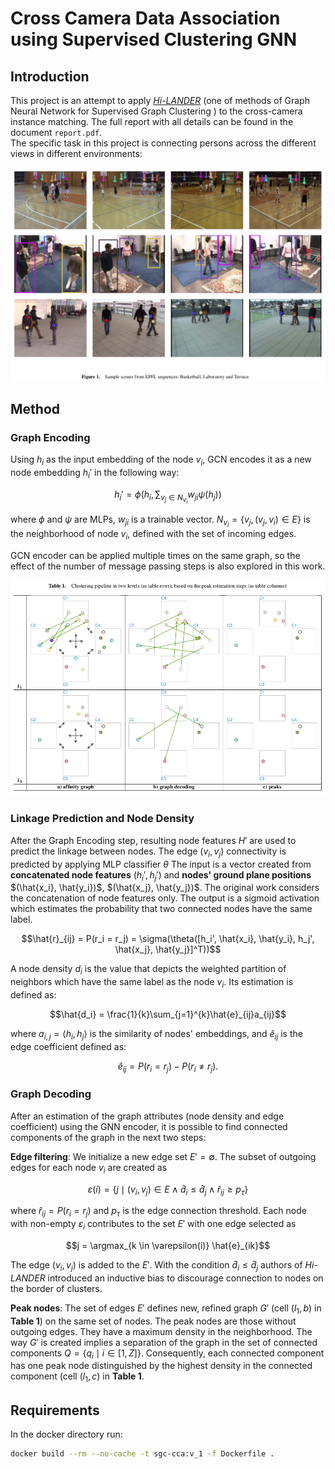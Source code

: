 # Cross Camera Data Association using Supervised Clustering GNN
## Introduction
This project is an attempt to apply *[Hi-LANDER](https://arxiv.org/abs/2107.01319)* (one of methods of Graph Neural Network for Supervised Graph Clustering ) to the cross-camera instance matching. The full report with all details can be found in the document `report.pdf`. <br>
The specific task in this project is connecting persons across the different views in different environments:
<p align="center">
<img src="assets/persons_envs_epfl.png">
</p>

## Method
### Graph Encoding
Using $h_i$ as the input embedding of the node $v_i$, GCN
encodes it as a new node embedding $h_i'$ in the following way:

$$h_i' = \phi(h_i, \sum_{v_j \in N_{v_i}} w_{ji}\psi(h_j))$$

where $\phi$ and $\psi$ are MLPs, $w_{ji}$ is a trainable vector. $N_{v_i} = \{v_j, (v_j, v_i) \in E\}$
is the neighborhood of node $v_i$, defined with the set of incoming edges.

GCN encoder can be applied multiple times on the same graph, so the effect of the number of message passing steps is also explored in this work.

<p align="center">
<img src="assets/graph_clust_algo.png">
</p>

### Linkage Prediction and Node Density
After the Graph Encoding step, resulting node features $H'$ are used to predict the linkage between nodes. The edge $(v_i, v_j)$ connectivity is predicted by applying MLP classifier $\theta$ The input is a vector created from **concatenated node features** ($h_i', h_j'$) and **nodes' ground plane positions**
$(\hat{x_i}, \hat{y_i})$, $(\hat{x_j}, \hat{y_j})$.
The original work considers the concatenation of node features only.
The output is a sigmoid activation which estimates the probability that two connected nodes have the same label.
```math
\hat{r}_{ij} = P(r_i = r_j) = \sigma(\theta([h_i', \hat{x_i}, \hat{y_i}, h_j', \hat{x_j}, \hat{y_j}]^T))
```

A node density $d_i$ is the value that depicts the weighted partition of neighbors which have the
same label as the node $v_i$. Its estimation is defined as:

```math
\hat{d_i} = \frac{1}{k}\sum_{j=1}^{k}\hat{e}_{ij}a_{ij}
```

where $a_{i,j} = \langle h_i, h_j \rangle$ is the similarity of nodes' embeddings, and
$\hat{e}_{ij}$ is the edge coefficient defined as:

```math
\hat{e}_{ij} = P(r_i = r_j) - P(r_i \neq r_j).
```

### Graph Decoding
After an estimation of the graph attributes (node density and edge coefficient) using the GNN encoder,
it is possible to find connected components of the graph in the next two steps:

**Edge filtering**: We initialize a new edge set $E' = \emptyset$. The subset of
outgoing edges for each node $v_i$ are created as

```math
\varepsilon(i) = \{j \mid (v_i, v_j) \in E \wedge \hat{d}_i \leq \hat{d}_j \wedge \hat{r}_{ij} \geq p_{\tau}\}
```

where $\hat{r}_{ij} = P(r_i = r_j)$ and $p_{\tau}$ is the edge connection threshold. Each node
with non-empty $\varepsilon_i$ contributes to the set $E'$ with one edge selected as

```math
j = \argmax_{k \in \varepsilon(i)} \hat{e}_{ik}
```

The edge $(v_i, v_j)$ is added to the $E'$. With the condition $\hat{d}_i \leq \hat{d}_j$
authors of *Hi-LANDER* introduced an inductive bias to discourage connection to nodes on the border of
clusters.

**Peak nodes**: The set of edges $E'$ defines new, refined graph $G'$
(cell $(l_1, b)$ in **Table 1**) on the same set of nodes. The peak nodes are those without outgoing edges.
They have a maximum density in the neighborhood. The way $G'$ is created implies
a separation of the graph in the set of connected components $Q = \{q_i \mid i \in [1, Z]\}$.
Consequently, each connected component has one peak node distinguished by the highest
density in the connected component (cell $(l_1, c)$ in **Table 1**.

## Requirements
In the docker directory run:
```bash
docker build --rm --no-cache -t sgc-cca:v_1 -f Dockerfile .
```